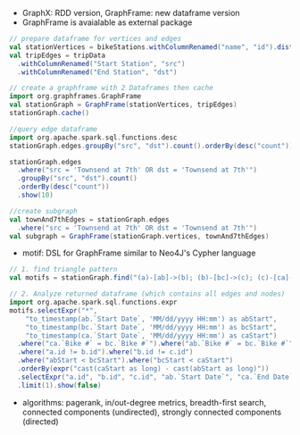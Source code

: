 * GraphX: RDD version, GraphFrame: new dataframe version
* GraphFrame is avaialable as external package

```scala
// prepare dataframe for vertices and edges
val stationVertices = bikeStations.withColumnRenamed("name", "id").distinct()
val tripEdges = tripData
  .withColumnRenamed("Start Station", "src")
  .withColumnRenamed("End Station", "dst")

// create a graphframe with 2 Dataframes then cache
import org.graphframes.GraphFrame
val stationGraph = GraphFrame(stationVertices, tripEdges)
stationGraph.cache()
```

```scala
//query edge dataframe
import org.apache.spark.sql.functions.desc
stationGraph.edges.groupBy("src", "dst").count().orderBy(desc("count")).show(10)

stationGraph.edges
  .where("src = 'Townsend at 7th' OR dst = 'Townsend at 7th'")
  .groupBy("src", "dst").count()
  .orderBy(desc("count"))
  .show(10)

//create subgraph
val townAnd7thEdges = stationGraph.edges
  .where("src = 'Townsend at 7th' OR dst = 'Townsend at 7th'")
val subgraph = GraphFrame(stationGraph.vertices, townAnd7thEdges)
```

* motif: DSL for GraphFrame similar to Neo4J's Cypher language

```scala
// 1. find triangle pattern
val motifs = stationGraph.find("(a)-[ab]->(b); (b)-[bc]->(c); (c)-[ca]->(a)")

// 2. Analyze returned dataframe (which contains all edges and nodes)
import org.apache.spark.sql.functions.expr
motifs.selectExpr("*",
    "to_timestamp(ab.`Start Date`, 'MM/dd/yyyy HH:mm') as abStart",
    "to_timestamp(bc.`Start Date`, 'MM/dd/yyyy HH:mm') as bcStart",
    "to_timestamp(ca.`Start Date`, 'MM/dd/yyyy HH:mm') as caStart")
  .where("ca.`Bike #` = bc.`Bike #`").where("ab.`Bike #` = bc.`Bike #`")
  .where("a.id != b.id").where("b.id != c.id")
  .where("abStart < bcStart").where("bcStart < caStart")
  .orderBy(expr("cast(caStart as long) - cast(abStart as long)"))
  .selectExpr("a.id", "b.id", "c.id", "ab.`Start Date`", "ca.`End Date`")
  .limit(1).show(false)

```

* algorithms: pagerank, in/out-degree metrics, breadth-first search, connected components (undirected), strongly connected components (directed)